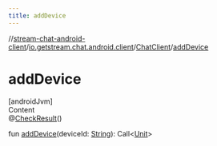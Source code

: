 ```yaml
---
title: addDevice
---
```

//[stream-chat-android-client](../../../index.md)/[io.getstream.chat.android.client](../index.md)/[ChatClient](index.md)/[addDevice](addDevice.md)



# addDevice  
[androidJvm]  
Content  
@[CheckResult](https://developer.android.com/reference/kotlin/androidx/annotation/CheckResult.html)()  
  
fun [addDevice](addDevice.md)(deviceId: [String](https://kotlinlang.org/api/latest/jvm/stdlib/kotlin/-string/index.html)): Call&lt;[Unit](https://kotlinlang.org/api/latest/jvm/stdlib/kotlin/-unit/index.html)&gt;  



